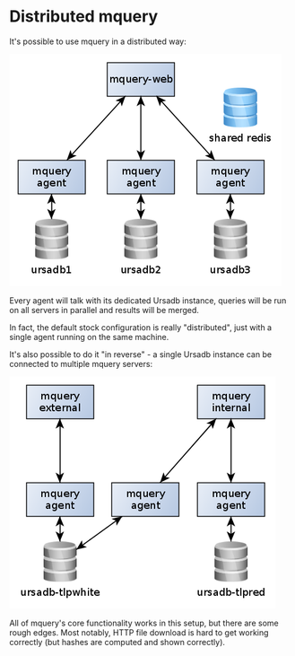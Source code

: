 # Distributed mquery

It's possible to use mquery in a distributed way:

![](./distributed.png)

Every agent will talk with its dedicated Ursadb instance, queries will
be run on all servers in parallel and results will be merged.

In fact, the default stock configuration is really "distributed", just with
a single agent running on the same machine.

It's also possible to do it "in reverse" - a single Ursadb instance can
be connected to multiple mquery servers:

![](./distribured-rev.png)

All of mquery's core functionality works in this setup, but there are some
rough edges. Most notably, HTTP file download is hard to get working
correctly (but hashes are computed and shown correctly).
